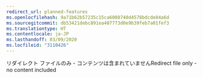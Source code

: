 ```yaml
---
redirect_url: planned-features
ms.openlocfilehash: 9a71b62b57235c15ca6008740d4578bdcde84a6d
ms.sourcegitcommit: db53421debc891ea407773d0e9b39feb7a01fef3
ms.translationtype: HT
ms.contentlocale: ja-JP
ms.lasthandoff: 03/09/2020
ms.locfileid: "3110426"
---
```

<span data-ttu-id="a3487-101">リダイレクト ファイルのみ - コンテンツは含まれていません</span><span class="sxs-lookup"><span data-stu-id="a3487-101">Redirect file only - no content included</span></span>